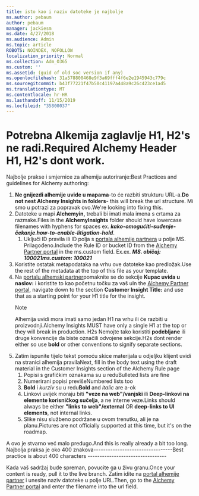 ```yaml
---
title: isto kao i naziv datoteke je najbolje
ms.author: pebaum
author: pebaum
manager: jackiesm
ms.date: 4/27/2018
ms.audience: Admin
ms.topic: article
ROBOTS: NOINDEX, NOFOLLOW
localization_priority: Normal
ms.collection: Adm_O365
ms.custom: ''
ms.assetid: (guid of old soc version if any)
ms.openlocfilehash: 31a578800468e9f3a69fff4f6e2e1945943c779c
ms.sourcegitcommit: b43f77221f47b50c41197a448a9c26c423ce1ad5
ms.translationtype: MT
ms.contentlocale: hr-HR
ms.lasthandoff: 11/15/2019
ms.locfileid: "35800037"
---
```

# <a name="required-alchemy-header-h1-h2s-dont-work"></a><span data-ttu-id="df882-102">Potrebna Alkemija zaglavlje H1, H2's ne radi.</span><span class="sxs-lookup"><span data-stu-id="df882-102">Required Alchemy Header H1, H2's dont work.</span></span>
<span data-ttu-id="df882-103">Najbolje prakse i smjernice za alhemiju autoriranje:</span><span class="sxs-lookup"><span data-stu-id="df882-103">Best Practices and guidelines for Alchemy authoring:</span></span>

1. <span data-ttu-id="df882-104">**Ne gnijezdi alhemije uvide u mapama**-to će razbiti strukturu URL-a.</span><span class="sxs-lookup"><span data-stu-id="df882-104">**Do not nest Alchemy Insights in folders**- this will break the url structure.</span></span> <span data-ttu-id="df882-105">Mi smo u potrazi za popravak ovo.</span><span class="sxs-lookup"><span data-stu-id="df882-105">We're looking into fixing this.</span></span>
1. <span data-ttu-id="df882-106">Datoteke u mapi **Alchemyin,** trebali bi imati mala imena s crtama za razmake.</span><span class="sxs-lookup"><span data-stu-id="df882-106">Files in the **AlchemyInsights** folder should have lowercase filenames with hyphens for spaces ex.</span></span> <span data-ttu-id="df882-107">***kako-omogućiti-suđenje-čekanje***.</span><span class="sxs-lookup"><span data-stu-id="df882-107">***how-to-enable-litigation-hold***.</span></span>
    1. <span data-ttu-id="df882-108">Uključi ID pravila ili ID polja s [portala alhemije partnera](https://alchemyportal.azurewebsites.net) u polje MS. Prilagođeno.</span><span class="sxs-lookup"><span data-stu-id="df882-108">Include the Rule ID or bucket ID from the [Alchemy Partner portal](https://alchemyportal.azurewebsites.net) in the ms.custom field.</span></span> <span data-ttu-id="df882-109">Ex.</span><span class="sxs-lookup"><span data-stu-id="df882-109">ex.</span></span> <span data-ttu-id="df882-110">***MS. običaj: 100021***</span><span class="sxs-lookup"><span data-stu-id="df882-110">***ms.custom: 100021***</span></span>
1. <span data-ttu-id="df882-111">Koristite ostatak metapodataka na vrhu ove datoteke kao predložak.</span><span class="sxs-lookup"><span data-stu-id="df882-111">Use the rest of the metadata at the top of this file as your template.</span></span>
1. <span data-ttu-id="df882-112">Na [portalu alhemski partner](https://alchemyportal.azurewebsites.net)pomaknite se do sekcije **Kupac uvida u naslov:** i koristite to kao početnu točku za vaš u</span><span class="sxs-lookup"><span data-stu-id="df882-112">In the [Alchemy Partner portal](https://alchemyportal.azurewebsites.net), navigate down to the section **Customer Insight Title:** and use that as a starting point for your H1 title for the insight.</span></span> 
    > [!NOTE]
    > <span data-ttu-id="df882-113">Alhemija uvidi mora imati samo jedan H1 na vrhu ili će razbiti u proizvodnji.</span><span class="sxs-lookup"><span data-stu-id="df882-113">Alchemy Insights MUST have only a single H1 at the top or they will break in production.</span></span> <span data-ttu-id="df882-114">H2s Nemojte tako koristiti **podebljane** ili druge konvencije da biste označili odvojene sekcije.</span><span class="sxs-lookup"><span data-stu-id="df882-114">H2s dont render either so use **bold** or other conventions to signify separate sections.</span></span>
1. <span data-ttu-id="df882-115">Zatim ispunite tijelo tekst pomoću skice materijala u odjeljku klijent uvidi na stranici alhemija pravila</span><span class="sxs-lookup"><span data-stu-id="df882-115">Next, fill in the body text using the draft material in the Customer Insights section of the Alchemy Rule page</span></span>
    1. <span data-ttu-id="df882-116">Popisi s grafičkim oznakama su u redu</span><span class="sxs-lookup"><span data-stu-id="df882-116">Bulleted lists are fine</span></span>
    1. <span data-ttu-id="df882-117">Numerirani popisi previše</span><span class="sxs-lookup"><span data-stu-id="df882-117">Numbered lists too</span></span>
    1. <span data-ttu-id="df882-118">**Bold** i *kurziv* su u redu</span><span class="sxs-lookup"><span data-stu-id="df882-118">**Bold** and *italic* are a-ok</span></span>
    1. <span data-ttu-id="df882-119">Linkovi uvijek moraju biti **"veze na web"/vanjski** ili **Deep-linkovi na elemente korisničkog sučelja**, a ne interne veze.</span><span class="sxs-lookup"><span data-stu-id="df882-119">Links should always be either **"links to web"/external** OR **deep-links to UI elements**, not internal links.</span></span>
    1. <span data-ttu-id="df882-120">Slike nisu službeno podržane u ovom trenutku, ali je na planu.</span><span class="sxs-lookup"><span data-stu-id="df882-120">Pictures are not officially supported at this time, but it's on the roadmap.</span></span>

<span data-ttu-id="df882-121">A ovo je stvarno već malo predugo.</span><span class="sxs-lookup"><span data-stu-id="df882-121">And this is really already a bit too long.</span></span> <span data-ttu-id="df882-122">Najbolja praksa je oko 400 znakova---------------------------------</span><span class="sxs-lookup"><span data-stu-id="df882-122">Best practice is about 400 characters ---------------------------------</span></span>

<span data-ttu-id="df882-123">Kada vaš sadržaj bude spreman, povucite ga u živu granu.</span><span class="sxs-lookup"><span data-stu-id="df882-123">Once your content is ready, pull it to the live branch.</span></span> <span data-ttu-id="df882-124">Zatim idite na [portal alhemije partner](https://alchemyportal.azurewebsites.net) i unesite naziv datoteke u polje URL.</span><span class="sxs-lookup"><span data-stu-id="df882-124">Then, go to the [Alchemy Partner portal](https://alchemyportal.azurewebsites.net) and enter the filename into the url field.</span></span> 